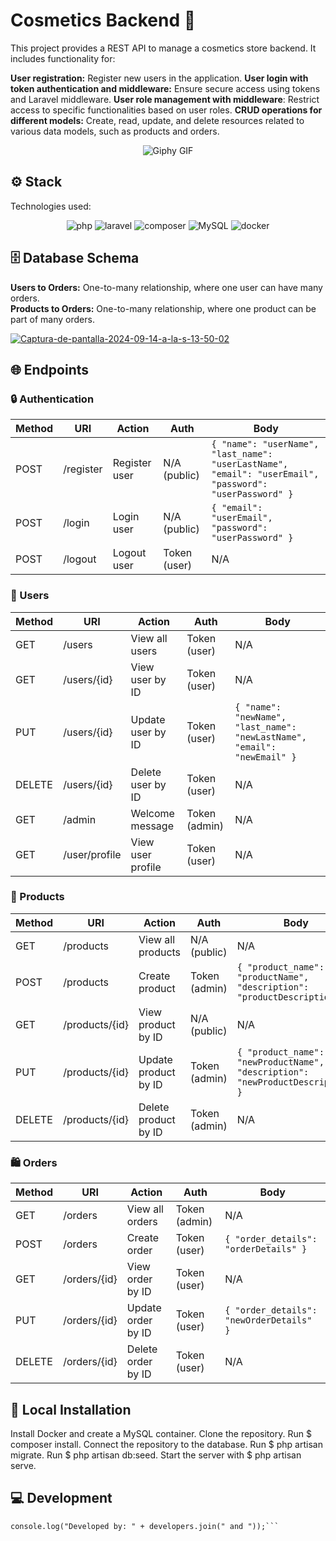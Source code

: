 # Cosmetics Backend 💄
This project provides a REST API to manage a cosmetics store backend. It includes functionality for:

**User registration:** Register new users in the application.
**User login with token authentication and middleware:** Ensure secure access using tokens and Laravel middleware.
**User role management with middleware**: Restrict access to specific functionalities based on user roles.
**CRUD operations for different models:** Create, read, update, and delete resources related to various data models, such as products and orders.

<div align="center"><img src="https://i.giphy.com/media/v1.Y2lkPTc5MGI3NjExMm5iOWJ6ZHpoaWdscWgzemUxbjYwbjk1a3I3ZGRjcmFocXJlMWQ1diZlcD12MV9pbnRlcm5hbF9naWZfYnlfaWQmY3Q9Zw/nmbk2prARJTrGAd1qT/giphy.gif" alt="Giphy GIF" /></div>



## ⚙️ Stack
Technologies used:

<div align="center"> <a> <img src= "https://img.shields.io/badge/PHP-777BB4?style=for-the-badge&logo=php&logoColor=white" alt="php" /> </a> <a> <img src= "https://img.shields.io/badge/Laravel-FF2D20?style=for-the-badge&logo=laravel&logoColor=white" alt="laravel" /> </a> <a> <img src= "https://img.shields.io/badge/Composer-885630?style=for-the-badge&logo=Composer&logoColor=white" alt="composer" /> </a> <a> <img src="https://img.shields.io/badge/MySQL-4479A1?style=for-the-badge&logo=mysql&logoColor=white" alt="MySQL" /> </a> <a> <img src="https://img.shields.io/badge/Docker-2496ED?style=for-the-badge&logo=docker&logoColor=white" alt="docker" /> </a> </div>

## 🗄️ Database Schema
**Users to Orders:** One-to-many relationship, where one user can have many orders. <br>
**Products to Orders:** One-to-many relationship, where one product can be part of many orders.

<a href="https://ibb.co/2sQXgC3">
  <img src="https://i.ibb.co/3MqtBjm/Captura-de-pantalla-2024-09-14-a-la-s-13-50-02.png" alt="Captura-de-pantalla-2024-09-14-a-la-s-13-50-02" border="0">
</a>



## 🌐 Endpoints 

### 🔒 Authentication

| Method | URI       | Action         | Auth                | Body                                                                                   |
|--------|-----------|----------------|---------------------|----------------------------------------------------------------------------------------|
| POST   | /register  | Register user  | N/A (public)        | `{ "name": "userName", "last_name": "userLastName", "email": "userEmail", "password": "userPassword" }` |
| POST   | /login     | Login user     | N/A (public)        | `{ "email": "userEmail", "password": "userPassword" }`                                |
| POST   | /logout    | Logout user    | Token (user)        | N/A                                                                                    |

### 👤 Users

| Method | URI           | Action              | Auth      | Body                                                                                   |
|--------|---------------|---------------------|-----------|----------------------------------------------------------------------------------------|
| GET    | /users        | View all users      | Token (user) | N/A                                                                                    |
| GET    | /users/{id}   | View user by ID     | Token (user) | N/A                                                                                    |
| PUT    | /users/{id}   | Update user by ID   | Token (user) | `{ "name": "newName", "last_name": "newLastName", "email": "newEmail" }`            |
| DELETE | /users/{id}   | Delete user by ID   | Token (user) | N/A                                                                                    |
| GET    | /admin        | Welcome message     | Token (admin) | N/A                                                                                    |
| GET    | /user/profile | View user profile   | Token (user) | N/A                                                                                    |

### 🛒 Products

| Method | URI            | Action              | Auth        | Body                                                                                   |
|--------|----------------|---------------------|-------------|----------------------------------------------------------------------------------------|
| GET    | /products      | View all products   | N/A (public) | N/A                                                                                    |
| POST   | /products      | Create product      | Token (admin) | `{ "product_name": "productName", "description": "productDescription" }`             |
| GET    | /products/{id} | View product by ID  | N/A (public) | N/A                                                                                    |
| PUT    | /products/{id} | Update product by ID | Token (admin) | `{ "product_name": "newProductName", "description": "newProductDescription" }`       |
| DELETE | /products/{id} | Delete product by ID | Token (admin) | N/A                                                                                    |

### 🛍️ Orders

| Method | URI          | Action             | Auth      | Body                                                |
|--------|--------------|--------------------|-----------|-----------------------------------------------------|
| GET    | /orders      | View all orders    | Token (admin) | N/A                                                 |
| POST   | /orders      | Create order       | Token (user) | `{ "order_details": "orderDetails" }`             |
| GET    | /orders/{id} | View order by ID   | Token (user) | N/A                                                 |
| PUT    | /orders/{id} | Update order by ID | Token (user) | `{ "order_details": "newOrderDetails" }`          |
| DELETE | /orders/{id} | Delete order by ID | Token (user) | N/A                                                 |


## 🧾 Local Installation
Install Docker and create a MySQL container.
Clone the repository.
Run $ composer install.
Connect the repository to the database.
Run $ php artisan migrate.
Run $ php artisan db:seed.
Start the server with $ php artisan serve.


## 💻 Development
```const developers = ["Yoana", "Morena"];<br>
console.log("Developed by: " + developers.join(" and "));```